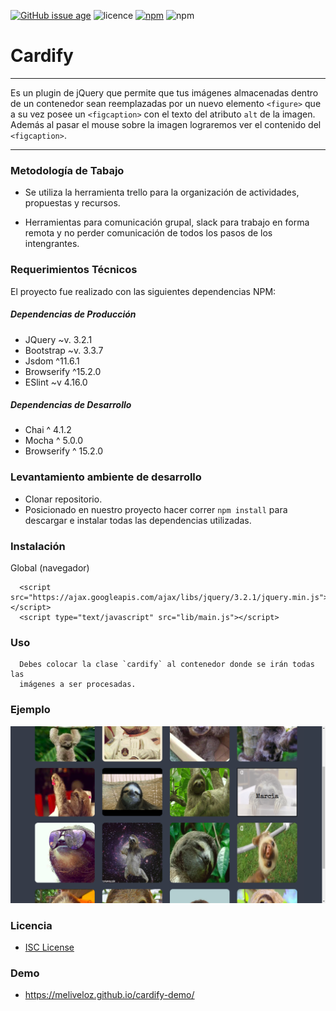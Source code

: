 [![GitHub issue age](https://img.shields.io/badge/created-January%202018-31C285.svg)](https://github.com/meliveloz/cardify) ![licence](https://img.shields.io/badge/license-ISC-1F618D.svg) [![npm](https://img.shields.io/badge/npm-v8.9.0-orange.svg)]() ![npm](https://img.shields.io/badge/author-melivalvane-C0225C.svg)

# Cardify

***
Es un plugin de jQuery que permite que tus imágenes almacenadas dentro de un contenedor sean reemplazadas por un nuevo elemento `<figure>` que a su vez posee un `<figcaption>` con el texto del atributo `alt` de la imagen.
Además al pasar el mouse sobre la imagen lograremos ver el contenido del 
`<figcaption>`.
***
 
### Metodología de Tabajo

+ Se utiliza la herramienta trello para la organización de actividades, propuestas y recursos.

+ Herramientas para comunicación grupal, slack para trabajo en forma remota y no perder comunicación de todos los pasos de los intengrantes.

### Requerimientos Técnicos

El proyecto fue realizado con las siguientes dependencias NPM:

##### Dependencias de Producción
  - JQuery ~v. 3.2.1
  - Bootstrap ~v. 3.3.7
  - Jsdom ^11.6.1
  - Browserify ^15.2.0
  - ESlint ~v 4.16.0

##### Dependencias de Desarrollo
  - Chai ^ 4.1.2
  - Mocha ^ 5.0.0
  - Browserify ^ 15.2.0 

### Levantamiento ambiente de desarrollo

+ Clonar repositorio.
+ Posicionado en nuestro proyecto hacer correr `npm install` para descargar e instalar todas las dependencias utilizadas.

### Instalación

Global (navegador)

```
  <script src="https://ajax.googleapis.com/ajax/libs/jquery/3.2.1/jquery.min.js"></script>
  <script type="text/javascript" src="lib/main.js"></script>
```

### Uso

```
  Debes colocar la clase `cardify` al contenedor donde se irán todas las
  imágenes a ser procesadas.

```

### Ejemplo

![](assets/img/img_example.png)


### Licencia

+ [ISC License](https://opensource.org/licenses/ISC)
   
### Demo

+ https://meliveloz.github.io/cardify-demo/
